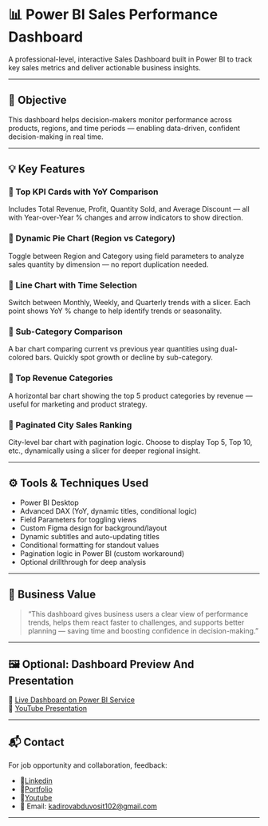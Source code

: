 # 📊 Power BI Sales Performance Dashboard

A professional-level, interactive Sales Dashboard built in Power BI to track key sales metrics and deliver actionable business insights.

---

## 🎯 Objective

This dashboard helps decision-makers monitor performance across products, regions, and time periods — enabling data-driven, confident decision-making in real time.

---

## 💡 Key Features

### 🔹 Top KPI Cards with YoY Comparison
Includes Total Revenue, Profit, Quantity Sold, and Average Discount — all with Year-over-Year % changes and arrow indicators to show direction.

### 🔹 Dynamic Pie Chart (Region vs Category)
Toggle between Region and Category using field parameters to analyze sales quantity by dimension — no report duplication needed.

### 🔹 Line Chart with Time Selection
Switch between Monthly, Weekly, and Quarterly trends with a slicer. Each point shows YoY % change to help identify trends or seasonality.

### 🔹 Sub-Category Comparison
A bar chart comparing current vs previous year quantities using dual-colored bars. Quickly spot growth or decline by sub-category.

### 🔹 Top Revenue Categories
A horizontal bar chart showing the top 5 product categories by revenue — useful for marketing and product strategy.

### 🔹 Paginated City Sales Ranking
City-level bar chart with pagination logic. Choose to display Top 5, Top 10, etc., dynamically using a slicer for deeper regional insight.

---

## ⚙️ Tools & Techniques Used

- Power BI Desktop  
- Advanced DAX (YoY, dynamic titles, conditional logic)  
- Field Parameters for toggling views  
- Custom Figma design for background/layout  
- Dynamic subtitles and auto-updating titles  
- Conditional formatting for standout values  
- Pagination logic in Power BI (custom workaround)  
- Optional drillthrough for deep analysis

---

## 💼 Business Value

> “This dashboard gives business users a clear view of performance trends, helps them react faster to challenges, and supports better planning — saving time and boosting confidence in decision-making.”


---

## 🖼️ Optional: Dashboard Preview And Presentation

🔗 [Live Dashboard on Power BI Service](https://app.fabric.microsoft.com/reportEmbed?reportId=5fa8f3d5-aae9-4b84-8edc-3d95d473df61&autoAuth=true&ctid=3de8742e-c05f-4a18-a682-e23b929f1359)  
🎥 [YouTube Presentation](https://youtu.be/C19L8EplaK8?si=Iz5Mjemdb4TbYpgm)

---

## 📬 Contact

For job opportunity and collaboration, feedback:  
- 🔗<a href="https://www.linkedin.com/in/iamkadirov">Linkedin</a>
- 💼<a href="https://iamkadirov.vercel.app/">Portfolio</a>
- 🎥<a href="https://youtube.com/@iamkadirov102?si=POM6x0BddWCAsw8I">Youtube</a>
- 📧 Email: kadirovabduvosit102@gmail.com

---

